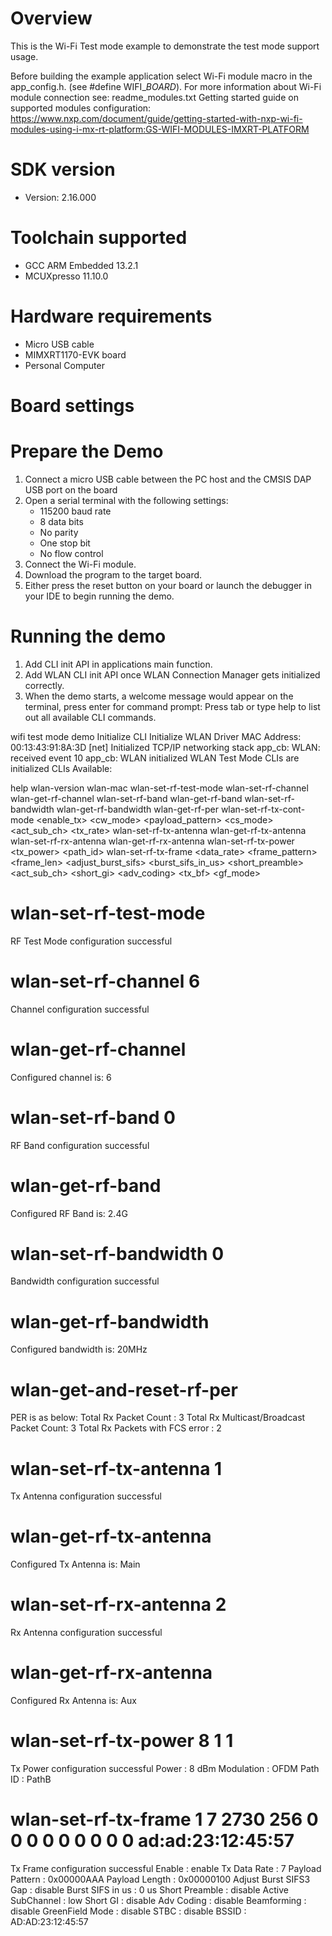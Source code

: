 Overview
========
This is the Wi-Fi Test mode example to demonstrate the test mode support usage.

Before building the example application select Wi-Fi module macro in the app_config.h. (see #define WIFI_<SoC Name>_BOARD_<Module Name>).
For more information about Wi-Fi module connection see:
    readme_modules.txt
    Getting started guide on supported modules configuration:
    https://www.nxp.com/document/guide/getting-started-with-nxp-wi-fi-modules-using-i-mx-rt-platform:GS-WIFI-MODULES-IMXRT-PLATFORM



SDK version
===========
- Version: 2.16.000

Toolchain supported
===================
- GCC ARM Embedded  13.2.1
- MCUXpresso  11.10.0

Hardware requirements
=====================
- Micro USB cable
- MIMXRT1170-EVK board
- Personal Computer


Board settings
==============

Prepare the Demo
================
1.  Connect a micro USB cable between the PC host and the CMSIS DAP USB port on the board
2.  Open a serial terminal with the following settings:
    - 115200 baud rate
    - 8 data bits
    - No parity
    - One stop bit
    - No flow control
3.  Connect the Wi-Fi module.
4.  Download the program to the target board.
5.  Either press the reset button on your board or launch the debugger in your IDE to begin running the demo.

Running the demo
================
1. Add CLI init API in applications main function.
2. Add WLAN CLI init API once WLAN Connection Manager gets initialized correctly.
3. When the demo starts, a welcome message would appear on the terminal, press enter for command prompt:
   Press tab or type help to list out all available CLI commands.

wifi test mode demo
Initialize CLI
Initialize WLAN Driver
MAC Address: 00:13:43:91:8A:3D
[net] Initialized TCP/IP networking stack
app_cb: WLAN: received event 10
app_cb: WLAN initialized
WLAN Test Mode CLIs are initialized
CLIs Available:

help
wlan-version
wlan-mac
wlan-set-rf-test-mode
wlan-set-rf-channel <channel>
wlan-get-rf-channel
wlan-set-rf-band <band>
wlan-get-rf-band
wlan-set-rf-bandwidth <bandwidth>
wlan-get-rf-bandwidth
wlan-get-rf-per
wlan-set-rf-tx-cont-mode <enable_tx> <cw_mode> <payload_pattern> <cs_mode> <act_sub_ch> <tx_rate>
wlan-set-rf-tx-antenna <antenna>
wlan-get-rf-tx-antenna
wlan-set-rf-rx-antenna <antenna>
wlan-get-rf-rx-antenna
wlan-set-rf-tx-power <tx_power> <modulation> <path_id>
wlan-set-rf-tx-frame <start> <data_rate> <frame_pattern> <frame_len> <adjust_burst_sifs> <burst_sifs_in_us> <short_preamble> <act_sub_ch> <short_gi> <adv_coding> <tx_bf> <gf_mode> <stbc> <bssid>

#
# wlan-set-rf-test-mode
RF Test Mode configuration successful

#
# wlan-set-rf-channel 6
Channel configuration successful

# wlan-get-rf-channel
Configured channel is: 6

# wlan-set-rf-band 0
RF Band configuration successful

# wlan-get-rf-band
Configured RF Band is: 2.4G

# wlan-set-rf-bandwidth 0
Bandwidth configuration successful

# wlan-get-rf-bandwidth
Configured bandwidth is: 20MHz

#
# wlan-get-and-reset-rf-per
PER is as below:
  Total Rx Packet Count                    : 3
  Total Rx Multicast/Broadcast Packet Count: 3
  Total Rx Packets with FCS error          : 2

# wlan-set-rf-tx-antenna 1
Tx Antenna configuration successful

# wlan-get-rf-tx-antenna
Configured Tx Antenna is: Main

# wlan-set-rf-rx-antenna 2
Rx Antenna configuration successful

# wlan-get-rf-rx-antenna
Configured Rx Antenna is: Aux

# wlan-set-rf-tx-power 8 1 1
Tx Power configuration successful
  Power         : 8 dBm
  Modulation    : OFDM
  Path ID       : PathB

# wlan-set-rf-tx-frame 1 7 2730 256 0 0 0 0 0 0 0 0 0 ad:ad:23:12:45:57
Tx Frame configuration successful
  Enable                    : enable
  Tx Data Rate              : 7
  Payload Pattern           : 0x00000AAA
  Payload Length            : 0x00000100
  Adjust Burst SIFS3 Gap    : disable
  Burst SIFS in us          : 0 us
  Short Preamble            : disable
  Active SubChannel         : low
  Short GI                  : disable
  Adv Coding                : disable
  Beamforming               : disable
  GreenField Mode           : disable
  STBC                      : disable
  BSSID                     : AD:AD:23:12:45:57

